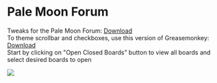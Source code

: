 # Pale Moon Forum
Tweaks for the Pale Moon Forum: <a href="https://raw.githubusercontent.com/srazzano/Pale_Moon_Forum/master/Pale_Moon_Forum.user.js">Download</a><br>To theme scrollbar and checkboxes, use this version of Greasemonkey: <a href="https://raw.githubusercontent.com/srazzano/Greasemonkey/master/greasemonkey-PM1.0.2.xpi">Download</a><br>Start by clicking on "Open Closed Boards" button to view all boards and select desired boards to open

<img src="https://github.com/srazzano/Images/blob/master/forum.png"/>
